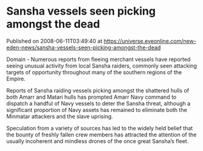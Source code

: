 # Sansha vessels seen picking amongst the dead
Published on 2008-06-11T03:49:40 at https://universe.eveonline.com/new-eden-news/sansha-vessels-seen-picking-amongst-the-dead

Domain - Numerous reports from fleeing merchant vessels have reported seeing unusual activity from local Sansha raiders, commonly seen attacking targets of opportunity throughout many of the southern regions of the Empire.

Reports of Sansha raiding vessels picking amongst the shattered hulls of both Amarr and Matari hulls has prompted Amarr Navy command to dispatch a handful of Navy vessels to deter the Sansha threat, although a significant proportion of Navy assets has remained to eliminate both the Minmatar attackers and the slave uprising. 

Speculation from a variety of sources has led to the widely held belief that the bounty of freshly fallen crew members has attracted the attention of the usually incoherent and mindless drones of the once great Sansha’s fleet.
